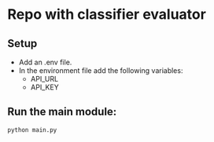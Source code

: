 # Repo with classifier evaluator

## Setup
- Add an .env file.
- In the environment file add the following variables:
    - API_URL
    - API_KEY

## Run the main module:
```
python main.py
```
